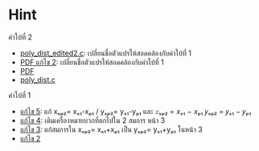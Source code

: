 # Hint

คำใบ้ที่ 2

+ [poly_dist_edited2.c](poly_dist_edited2.c): เปลี่ยนชื่อตัวแปรให้สอดคล้องกับคำใบ้ที่ 1
+ [PDF แก้ไข 2](hint_2_edited_2.pdf): เปลี่ยนชื่อตัวแปรให้สอดคล้องกับคำใบ้ที่ 1
+ [PDF](hint_2.pdf)
+ [poly_dist.c](poly_dist.c)

คำใบ้ที่ 1

+ [แก้ไข 5](hint_1_edited_5.pdf): แก้ xₛₚ₂= xₛ₁-xₚ₁ / yₛₚ₂= yₛ₁-yₚ₁ และ 𝑥ₛₚ₂ = 𝑥ₛ₁ − 𝑥ₚ₁ 𝑦ₛₚ₂ = 𝑦ₛ₁ − 𝑦ₚ₁
+ [แก้ไข 4](hint_1_edited_4.pdf): เติมเครื่องหมายบวกที่ตกไปใน 2 สมการ หน้า 3
+ [แก้ไข 3](hint_1_edited_3.pdf): แก้สมการใน xₛₚ₂= xₛ₁+xₚ₁ เป็น yₛₚ₂= yₛ₁+yₚ₁ ในหน้า 3
+ [แก้ไข 2](hint_1_edited_2.pdf)
